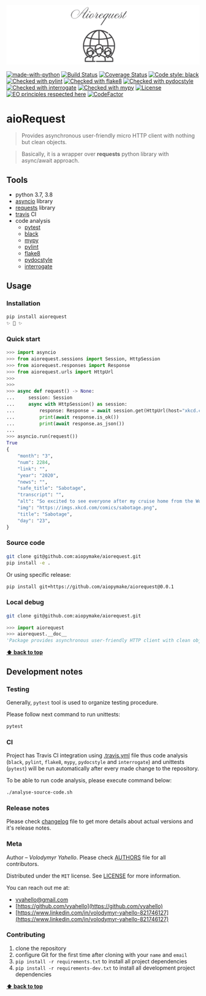![Screenshot](icon.png)

[![made-with-python](https://img.shields.io/badge/Made%20with-Python-1f425f.svg)](https://www.python.org/)
[![Build Status](https://travis-ci.org/aiopymake/aiorequest.svg?branch=master)](https://travis-ci.org/aiopymake/aiorequest)
[![Coverage Status](https://coveralls.io/repos/github/aiopymake/aiorequest/badge.svg?branch=master)](https://coveralls.io/github/aiopymake/aiorequest?branch=master)
[![Code style: black](https://img.shields.io/badge/code%20style-black-000000.svg)](https://github.com/psf/black)
[![Checked with pylint](https://img.shields.io/badge/pylint-checked-blue)](https://www.pylint.org)
[![Checked with flake8](https://img.shields.io/badge/flake8-checked-blue)](http://flake8.pycqa.org/)
[![Checked with pydocstyle](https://img.shields.io/badge/pydocstyle-checked-yellowgreen)](http://www.pydocstyle.org/)
[![Checked with interrogate](https://img.shields.io/badge/interrogate-checked-yellowgreen)](https://interrogate.readthedocs.io/en/latest/)
[![Checked with mypy](http://www.mypy-lang.org/static/mypy_badge.svg)](http://mypy-lang.org/)
[![License](https://img.shields.io/badge/license-MIT-green.svg)](LICENSE.md)
[![EO principles respected here](https://www.elegantobjects.org/badge.svg)](https://www.elegantobjects.org)
[![CodeFactor](https://www.codefactor.io/repository/github/aiopymake/aiorequest/badge)](https://www.codefactor.io/repository/github/aiopymake/aiorequest)

# aioRequest

> Provides asynchronous user-friendly micro HTTP client with nothing but clean objects.

> Basically, it is a wrapper over **requests** python library with async/await approach.

## Tools

- python 3.7, 3.8
- [asyncio](https://docs.python.org/3/library/asyncio.html) library
- [requests](https://requests.readthedocs.io/en/master) library
- [travis](https://travis-ci.org/) CI
- code analysis
  - [pytest](https://pypi.org/project/pytest/)
  - [black](https://black.readthedocs.io/en/stable/)
  - [mypy](http://mypy.readthedocs.io/en/latest)
  - [pylint](https://www.pylint.org/)
  - [flake8](http://flake8.pycqa.org/en/latest/)
  - [pydocstyle](https://github.com/PyCQA/pydocstyle)
  - [interrogate](https://interrogate.readthedocs.io/en/latest)

## Usage

### Installation

```bash
pip install aiorequest
✨ 🍰 ✨
```

### Quick start

```python
>>> import asyncio
>>> from aiorequest.sessions import Session, HttpSession
>>> from aiorequest.responses import Response
>>> from aiorequest.urls import HttpUrl
>>>
>>>
>>> async def request() -> None:
...     session: Session
...     async with HttpSession() as session:
...         response: Response = await session.get(HttpUrl(host="xkcd.com", path="info.0.json"))
...         print(await response.is_ok())
...         print(await response.as_json())
...
>>> asyncio.run(request())
True
{
    "month": "3",
    "num": 2284,
    "link": "",
    "year": "2020",
    "news": "",
    "safe_title": "Sabotage",
    "transcript": "",
    "alt": "So excited to see everyone after my cruise home from the World Handshake Championships!",
    "img": "https://imgs.xkcd.com/comics/sabotage.png",
    "title": "Sabotage",
    "day": "23",
}
```

### Source code

```bash
git clone git@github.com:aiopymake/aiorequest.git
pip install -e .
```

Or using specific release:
```bash
pip install git+https://github.com/aiopymake/aiorequest@0.0.1
```

### Local debug

```bash
git clone git@github.com:aiopymake/aiorequest.git
```

```python
>>> import aiorequest
>>> aiorequest.__doc__
'Package provides asynchronous user-friendly HTTP client with clean objects.'
```

**[⬆ back to top](#aiorequest)**

## Development notes

### Testing

Generally, `pytest` tool is used to organize testing procedure.

Please follow next command to run unittests:
```bash
pytest
```

### CI

Project has Travis CI integration using [.travis.yml](.travis.yml) file thus code analysis (`black`, `pylint`, `flake8`, `mypy`, `pydocstyle` and `interrogate`) and unittests (`pytest`) will be run automatically after every made change to the repository.

To be able to run code analysis, please execute command below:
```bash
./analyse-source-code.sh
```
### Release notes

Please check [changelog](CHANGELOG.md) file to get more details about actual versions and it's release notes.

### Meta

Author – _Volodymyr Yahello_. Please check [AUTHORS](AUTHORS.md) file for all contributors.

Distributed under the `MIT` license. See [LICENSE](LICENSE.md) for more information.

You can reach out me at:
* [vyahello@gmail.com](vyahello@gmail.com)
* [https://github.com/vyahello](https://github.com/vyahello)
* [https://www.linkedin.com/in/volodymyr-yahello-821746127](https://www.linkedin.com/in/volodymyr-yahello-821746127)

### Contributing
1. clone the repository
2. configure Git for the first time after cloning with your `name` and `email`
3. `pip install -r requirements.txt` to install all project dependencies
4. `pip install -r requirements-dev.txt` to install all development project dependencies

**[⬆ back to top](#aiorequest)**
